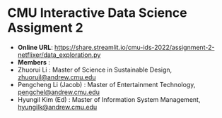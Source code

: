 # CMU Interactive Data Science Assigment 2
* **Online URL**: https://share.streamlit.io/cmu-ids-2022/assignment-2-netflixer/data_exploration.py 
* **Members** : 
* Zhuorui Li : Master of Science in Sustainable Design, zhuoruil@andrew.cmu.edu
* Pengcheng Li (Jacob) : Master of Entertainment Technology, pengchel@andrew.cmu.edu
* Hyungil Kim (Ed) : Master of Information System Management, hyungilk@andrew.cmu.edu


